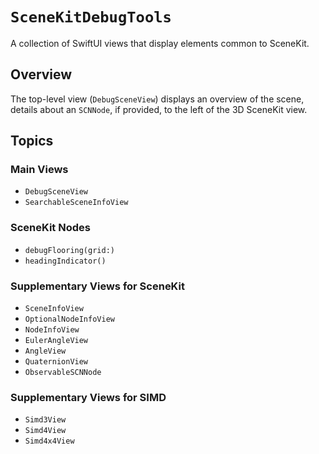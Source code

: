 # ``SceneKitDebugTools``

A collection of SwiftUI views that display elements common to SceneKit.

## Overview

The top-level view (``DebugSceneView``) displays an overview of the scene, details about an `SCNNode`, if provided, to the left of the 3D SceneKit view.

## Topics

### Main Views

- ``DebugSceneView``
- ``SearchableSceneInfoView``

### SceneKit Nodes

- ``debugFlooring(grid:)``
- ``headingIndicator()``

### Supplementary Views for SceneKit

- ``SceneInfoView``
- ``OptionalNodeInfoView``
- ``NodeInfoView``
- ``EulerAngleView``
- ``AngleView``
- ``QuaternionView``
- ``ObservableSCNNode``

### Supplementary Views for SIMD

- ``Simd3View``
- ``Simd4View``
- ``Simd4x4View``

